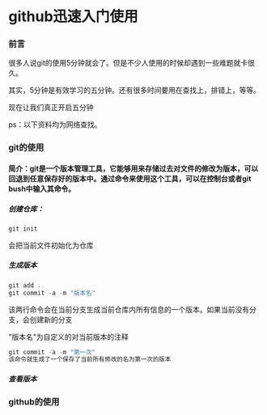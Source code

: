 # github迅速入门使用

### 前言

很多人说git的使用5分钟就会了。但是不少人使用的时候却遇到一些难题就卡很久。

其实，5分钟是有效学习的五分钟。还有很多时间要用在查找上，排错上，等等。

现在让我们真正开启五分钟

ps：以下资料均为网络查找。

### git的使用

#### 简介：git是一个版本管理工具，它能够用来存储过去对文件的修改为版本，可以回退到任意保存好的版本中。通过命令来使用这个工具，可以在控制台或者git bush中输入其命令。

##### 创建仓库：

```javascript
git init
```

会把当前文件初始化为仓库

##### 生成版本

```javascript
git add .
git commit -a -m "版本名"
```

该两行命令会在当前分支生成当前仓库内所有信息的一个版本。如果当前没有分支，会创建新的分支

"版本名"为自定义的对当前版本的注释

```javascript
git commit -a -m "第一次"
该命令就生成了一个保存了当前所有修改的名为第一次的版本
```

##### 查看版本

### github的使用